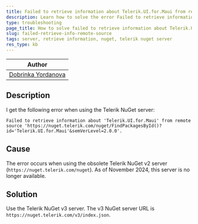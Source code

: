 ```yaml
---
title: Failed to retrieve information about Telerik.UI.for.Maui from remote source
description: Learn how to solve the error Failed to retrieve information about Telerik.UI.for.Maui from remote source.
type: troubleshooting
page_title: How to solve failed to retrieve information about Telerik.UI.for.Maui from remote source
slug: failed-retrieve-info-remote-source
tags: server, retrieve information, nuget, telerik nuget server
res_type: kb
---
```


| Author |
| ---- |
| [Dobrinka Yordanova](https://www.telerik.com/blogs/author/dobrinka-yordanova) |

## Description

I get the following error when using the Telerik NuGet server:

`Failed to retrieve information about 'Telerik.UI.for.Maui' from remote source 'https://nuget.telerik.com/nuget/FindPackagesById()?id='Telerik.UI.for.Maui'&semVerLevel=2.0.0'.`

## Cause

The error occurs when using the obsolete Telerik NuGet v2 server (`https://nuget.telerik.com/nuget`). As of November 2024, this server is no longer available.

## Solution

Use the Telerik NuGet v3 server. The v3 NuGet server URL is `https://nuget.telerik.com/v3/index.json`.
